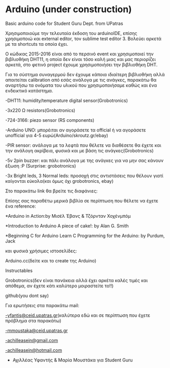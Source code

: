 # Arduino (under construction)
Basic arduino code for Student Guru Dept. from UPatras

Χρησιμοποιούμε την τελευταία έκδοση του arduinoIDE, επίσης χρησιμοποιώ και external editor, τον sublime test editor 3. Βολεύει αρκετά με τα shortcuts τα οποία έχει.

  Ο κώδικας 2015-2016 είναι από το περσινό event και χρησιμοποιεί την βιβλιοθήκη DHT11, 
η οποία δεν είναι τόσο καλή μιας και μας περιορίζει αρκετά, στο φετινό project έχουμε χρησιμοποιήσει την βιβλιοθήκη DHT.

  Για το σύστημα συναγερμού δεν έχουμε κάποια ιδιαίτερη βιβλιοθήκη αλλά απαιτείται calibration από εσάς ανάλογα με τις ανάγκες,
παρακάτω θα αναρτήσω τα ονόματα του υλικού που χρησιμοποιήσαμε καθώς και ένα ενδεικτικό κατάστημα.

-DHT11: humidity/temperature digital sensor(Grobotronics)

-3x220 Ω resistors(Grobotronics)

-724-3166: piezo sensor (RS components)

-Arduino UNO: μπορέιται αν αγοράσετε τα official ή να αγοράσετε unofficial για 4-5 ευρώ(Arduino/skroutz.gr/ebay)

-PIR sensor: ανάλογα με τα λεφτά που θέλετε να διαθέσετε θα έχετε και την ανάλογη ακρίβεια, φυσικά και με βάση τις ανάγκες(Grobotronics)

-5v 2pin buzzer: και πάλι ανάλογα με της ανάγκες για να μην σας κάνουν έξωση :P (Surprise: grobotronics)

-3x Bright leds, 3 Normal leds: προσοχή στις αντιστάσεις που θέλουν γιατί καίγονται εύκολα(και όμως όχι grobotronics, ebay)

Στο παρακάτω link θα βρείτε τις διαφάνιες: 

Επίσης σας παραθέτω μερικά βιβλία σε περίπτωση που θέλετε να έχετε ένα reference:

*Arduino in Action:by Μισέλ Έβανς & Τζόρνταν Χοχένμπόμ

*Introduction to Arduino A piece of cake!: by Alan G. Smith

*Beginning C for Arduino Learn C Programming for the Arduino: by Purdum, Jack

και φυσικά χρήσιμες ιστοσελίδες:

Arduino.cc(δείτε και το create της Arduino)

Instructables

Grobotronics(δεν είναι πανάκεια αλλά έχει αρκέτα καλές τιμές και απόθεμα, αν έχετε κάτι καλύτερο μοιραστείτε το!!)

github(you dont say)

Για ερωτήσεις στα παρακάτω mail: 

-yfantis@ceid.upatras.gr(καλύτερα εδώ και σε περίπτωση που έχετε πρόβλημα στα παρακάτω)

-mmoustaka@ceid.upatras.gr

-achilleasein@gmail.com

-achilleasein@hotmail.com

- Αχιλλέας Υφαντής & Μαρία Μουστάκα για Student Guru
